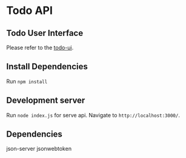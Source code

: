 # Todo API

## Todo User Interface
Please refer to the [todo-ui](https://github.com/mousavidev/todo-ui).

## Install Dependencies
Run `npm install`

## Development server
Run `node index.js` for serve api. Navigate to `http://localhost:3000/`.

## Dependencies
json-server
jsonwebtoken

